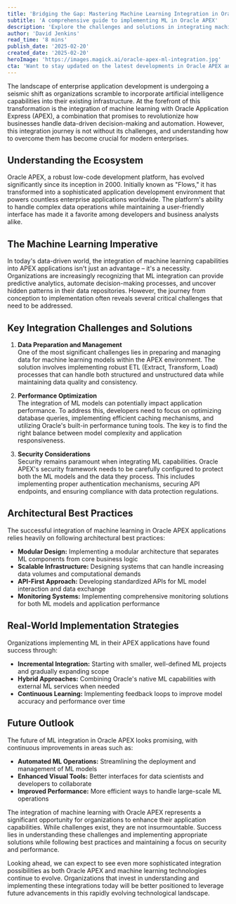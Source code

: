 ```yaml
---
title: 'Bridging the Gap: Mastering Machine Learning Integration in Oracle APEX Applications'
subtitle: 'A comprehensive guide to implementing ML in Oracle APEX'
description: 'Explore the challenges and solutions in integrating machine learning with Oracle APEX applications. Learn about key considerations in data preparation, performance optimization, and security while implementing ML capabilities in enterprise applications.'
author: 'David Jenkins'
read_time: '8 mins'
publish_date: '2025-02-20'
created_date: '2025-02-20'
heroImage: 'https://images.magick.ai/oracle-apex-ml-integration.jpg'
cta: 'Want to stay updated on the latest developments in Oracle APEX and machine learning integration? Follow us on LinkedIn for expert insights and best practices!'
---
```


The landscape of enterprise application development is undergoing a seismic shift as organizations scramble to incorporate artificial intelligence capabilities into their existing infrastructure. At the forefront of this transformation is the integration of machine learning with Oracle Application Express (APEX), a combination that promises to revolutionize how businesses handle data-driven decision-making and automation. However, this integration journey is not without its challenges, and understanding how to overcome them has become crucial for modern enterprises.

## Understanding the Ecosystem

Oracle APEX, a robust low-code development platform, has evolved significantly since its inception in 2000. Initially known as "Flows," it has transformed into a sophisticated application development environment that powers countless enterprise applications worldwide. The platform's ability to handle complex data operations while maintaining a user-friendly interface has made it a favorite among developers and business analysts alike.

## The Machine Learning Imperative

In today's data-driven world, the integration of machine learning capabilities into APEX applications isn't just an advantage – it's a necessity. Organizations are increasingly recognizing that ML integration can provide predictive analytics, automate decision-making processes, and uncover hidden patterns in their data repositories. However, the journey from conception to implementation often reveals several critical challenges that need to be addressed.

## Key Integration Challenges and Solutions

1. **Data Preparation and Management**  
   One of the most significant challenges lies in preparing and managing data for machine learning models within the APEX environment. The solution involves implementing robust ETL (Extract, Transform, Load) processes that can handle both structured and unstructured data while maintaining data quality and consistency.

2. **Performance Optimization**  
   The integration of ML models can potentially impact application performance. To address this, developers need to focus on optimizing database queries, implementing efficient caching mechanisms, and utilizing Oracle's built-in performance tuning tools. The key is to find the right balance between model complexity and application responsiveness.

3. **Security Considerations**  
   Security remains paramount when integrating ML capabilities. Oracle APEX's security framework needs to be carefully configured to protect both the ML models and the data they process. This includes implementing proper authentication mechanisms, securing API endpoints, and ensuring compliance with data protection regulations.

## Architectural Best Practices

The successful integration of machine learning in Oracle APEX applications relies heavily on following architectural best practices:

- **Modular Design:** Implementing a modular architecture that separates ML components from core business logic
- **Scalable Infrastructure:** Designing systems that can handle increasing data volumes and computational demands
- **API-First Approach:** Developing standardized APIs for ML model interaction and data exchange
- **Monitoring Systems:** Implementing comprehensive monitoring solutions for both ML models and application performance

## Real-World Implementation Strategies

Organizations implementing ML in their APEX applications have found success through:

- **Incremental Integration:** Starting with smaller, well-defined ML projects and gradually expanding scope
- **Hybrid Approaches:** Combining Oracle's native ML capabilities with external ML services when needed
- **Continuous Learning:** Implementing feedback loops to improve model accuracy and performance over time

## Future Outlook

The future of ML integration in Oracle APEX looks promising, with continuous improvements in areas such as:

- **Automated ML Operations:** Streamlining the deployment and management of ML models
- **Enhanced Visual Tools:** Better interfaces for data scientists and developers to collaborate
- **Improved Performance:** More efficient ways to handle large-scale ML operations

The integration of machine learning with Oracle APEX represents a significant opportunity for organizations to enhance their application capabilities. While challenges exist, they are not insurmountable. Success lies in understanding these challenges and implementing appropriate solutions while following best practices and maintaining a focus on security and performance.

Looking ahead, we can expect to see even more sophisticated integration possibilities as both Oracle APEX and machine learning technologies continue to evolve. Organizations that invest in understanding and implementing these integrations today will be better positioned to leverage future advancements in this rapidly evolving technological landscape.